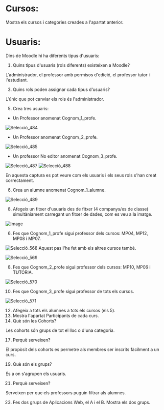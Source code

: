 # Cursos:

Mostra els cursos i categories creades a l'apartat anterior.

# Usuaris:

Dins de Moodle hi ha diferents tipus d'usuaris:

1. Quins tipus d'usuaris (rols diferents) existeixen a Moodle?

L'administrador, el professor amb permisos d'edició, el professor tutor i l'estudiant.

3. Quins rols poden assignar cada tipus d'usuaris?

L'únic que pot canviar els rols és l'administrador.

5. Crea tres usuaris:
  - Un Professor anomenat Cognom_1_profe.

![Selecció_484](https://user-images.githubusercontent.com/114162327/212094513-4a868d49-4a71-45d2-8062-bdec06f18f9d.png)

  - Un Professor anomenat Cognom_2_profe.

![Selecció_485](https://user-images.githubusercontent.com/114162327/212094550-dfb29a3d-cc32-446b-b368-9d57e9623955.png)

  - Un professor No editor anomenat Cognom_3_profe.

![Selecció_487](https://user-images.githubusercontent.com/114162327/212094589-95e3c190-38e8-4255-b02d-549ecd79e5ee.png)
![Selecció_488](https://user-images.githubusercontent.com/114162327/212094671-95e69981-a692-4c98-a00f-6e7a5651bfa0.png)

En aquesta captura es pot veure com els usuaris i els seus rols s'han creat correctament. 

6.  Crea un alumne anomenat Cognom_1_alumne.

![Selecció_489](https://user-images.githubusercontent.com/114162327/212094951-e31aae75-1fb1-47bc-ae73-f08739cd0d58.png)

8.  Afegeix un fitxer d'usuaris des de fitxer (4 companys/es de classe) simultàniament carregant un fitxer de dades, com es veu a la imatge.

![image](https://user-images.githubusercontent.com/110727546/205681118-13764074-331b-42b7-b051-38f816f8b931.png)

6. Fes que Cognom_1_profe sigui professor dels cursos: MP04, MP12, MP08 i MP07.

![Selecció_568](https://user-images.githubusercontent.com/114162327/212100320-4d5fa343-116d-45d2-afa5-b985536e57c0.png)
Aquest pas l'he fet amb els altres cursos també.

![Selecció_569](https://user-images.githubusercontent.com/114162327/212103572-e51117c6-538a-4562-85e1-ac4eafc1a5a5.png)

8. Fes que Cognom_2_profe sigui professor dels cursos: MP10, MP06 i TUTORIA.

![Selecció_570](https://user-images.githubusercontent.com/114162327/212103677-8171c647-02d8-4f9b-8868-9261c593285f.png)

10. Fes que Cognom_3_profe sigui professor de tots els cursos.

![Selecció_571](https://user-images.githubusercontent.com/114162327/212107158-c876e57b-3899-4adc-8c76-b63eb7c46cee.png)

12. Afegeix a tots els alumnes a tots els cursos (els 5).
14. Mostra l'apartat Participants de cada curs.
15. Què són les Cohorts? 

Les cohorts són grups de tot el lloc o d'una categoria.

17. Perquè serveixen?

El propòsit dels cohorts es permetre als membres ser inscrits fàcilment a un curs.

19. Què són els grups?

És a on s'agrupen els usuaris.

21. Perquè serveixen?

Serveixen per que els professors puguin filtrar als alumnes.

23. Fes dos grups de Aplicacions Web, el A i el B. Mostra els dos grups.
